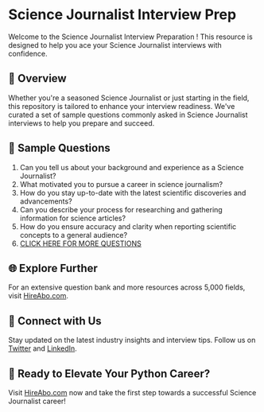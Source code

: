 # Science Journalist Interview Prep

Welcome to the Science Journalist Interview Preparation ! This resource is designed to help you ace your Science Journalist interviews with confidence.

## 🚀 Overview

Whether you're a seasoned Science Journalist or just starting in the field, this repository is tailored to enhance your interview readiness. We've curated a set of sample questions commonly asked in Science Journalist interviews to help you prepare and succeed.

## 📝 Sample Questions

1. Can you tell us about your background and experience as a Science Journalist?
2. What motivated you to pursue a career in science journalism?
3. How do you stay up-to-date with the latest scientific discoveries and advancements?
4. Can you describe your process for researching and gathering information for science articles?
5. How do you ensure accuracy and clarity when reporting scientific concepts to a general audience?
6. [CLICK HERE FOR MORE QUESTIONS](https://hireabo.com/job/8_0_19/Science%20Journalist)

## 🌐 Explore Further

For an extensive question bank and more resources across 5,000 fields, visit [HireAbo.com](https://www.hireabo.com).

## 📱 Connect with Us

Stay updated on the latest industry insights and interview tips. Follow us on [Twitter](https://twitter.com/hireabo) and [LinkedIn](https://www.linkedin.com/in/hire-abo-3609972a8/).

## 🚀 Ready to Elevate Your Python Career?

Visit [HireAbo.com](https://www.hireabo.com) now and take the first step towards a successful Science Journalist career!